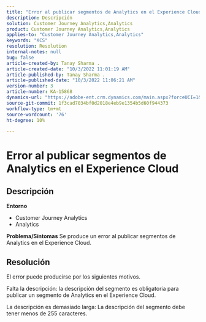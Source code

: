```yaml
---
title: "Error al publicar segmentos de Analytics en el Experience Cloud"
description: Descripción
solution: Customer Journey Analytics,Analytics
product: Customer Journey Analytics,Analytics
applies-to: "Customer Journey Analytics,Analytics"
keywords: "KCS"
resolution: Resolution
internal-notes: null
bug: false
article-created-by: Tanay Sharma .
article-created-date: "10/3/2022 11:01:19 AM"
article-published-by: Tanay Sharma .
article-published-date: "10/3/2022 11:06:21 AM"
version-number: 3
article-number: KA-15868
dynamics-url: "https://adobe-ent.crm.dynamics.com/main.aspx?forceUCI=1&pagetype=entityrecord&etn=knowledgearticle&id=639d1cb2-0a43-ed11-bba2-0022480868ff"
source-git-commit: 1f3cad7034bf0d2018e4eb9e1354b5d60f944373
workflow-type: tm+mt
source-wordcount: '76'
ht-degree: 10%

---
```


# Error al publicar segmentos de Analytics en el Experience Cloud

## Descripción

<b>Entorno</b>
- Customer Journey Analytics
- Analytics



<b>Problema/Síntomas</b>
Se produce un error al publicar segmentos de Analytics en el Experience Cloud.


## Resolución


El error puede producirse por los siguientes motivos.

Falta la descripción: la descripción del segmento es obligatoria para publicar un segmento de Analytics en el Experience Cloud.

La descripción es demasiado larga: La descripción del segmento debe tener menos de 255 caracteres.


